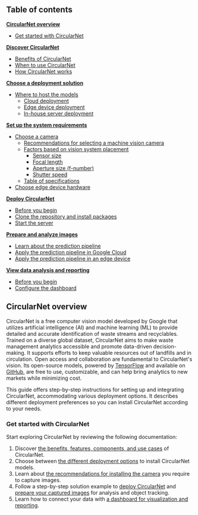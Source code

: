 ## Table of contents

**[CircularNet overview](#circularnet-overview)**

  * [Get started with CircularNet](#get-started-with-circularnet)

**[Discover CircularNet](/official/projects/waste_identification_ml/circularnet-docs/content/discover-cn/_index.md)**

* [Benefits of CircularNet](/official/projects/waste_identification_ml/circularnet-docs/content/discover-cn/benefits-of-cn.md)
* [When to use CircularNet](/official/projects/waste_identification_ml/circularnet-docs/content/discover-cn/when-to-use-cn.md)
* [How CircularNet works](/official/projects/waste_identification_ml/circularnet-docs/content/discover-cn/how-cn-works.md)

**[Choose a deployment solution](/official/projects/waste_identification_ml/circularnet-docs/content/solutions/_index.md)**

* [Where to host the models](/official/projects/waste_identification_ml/circularnet-docs/content/solutions/_index.md#where-to-host-the-models)
    * [Cloud deployment](/official/projects/waste_identification_ml/circularnet-docs/content/solutions/_index.md#cloud-deployment)
    * [Edge device deployment](/official/projects/waste_identification_ml/circularnet-docs/content/solutions/_index.md#edge-device-deployment)
    * [In-house server deployment](/official/projects/waste_identification_ml/circularnet-docs/content/solutions/_index.md#in-house-server-deployment)

**[Set up the system requirements](/official/projects/waste_identification_ml/circularnet-docs/content/system-req/_index.md)**

* [Choose a camera](/official/projects/waste_identification_ml/circularnet-docs/content/system-req/choose-camera/_index.md)
    * [Recommendations for selecting a machine vision camera](/official/projects/waste_identification_ml/circularnet-docs/content/system-req/choose-camera/camera-recommendations.md)
    * [Factors based on vision system placement](/official/projects/waste_identification_ml/circularnet-docs/content/system-req/choose-camera/factors.md)
        * [Sensor size](/official/projects/waste_identification_ml/circularnet-docs/content/system-req/choose-camera/factors.md#sensor-size)
        * [Focal length](/official/projects/waste_identification_ml/circularnet-docs/content/system-req/choose-camera/factors.md#focal-length)
        * [Aperture size (f-number)](/official/projects/waste_identification_ml/circularnet-docs/content/system-req/choose-camera/factors.md#aperture-size-f-number)
        * [Shutter speed](/official/projects/waste_identification_ml/circularnet-docs/content/system-req/choose-camera/factors.md#shutter-speed)
    * [Table of specifications](/official/projects/waste_identification_ml/circularnet-docs/content/system-req/choose-camera/table-of-specs.md)
* [Choose edge device hardware](/official/projects/waste_identification_ml/circularnet-docs/content/system-req/choose-edge-device.md)

**[Deploy CircularNet](/official/projects/waste_identification_ml/circularnet-docs/content/deploy-cn/_index.md)**

* [Before you begin](/official/projects/waste_identification_ml/circularnet-docs/content/deploy-cn/before-you-begin.md)
* [Clone the repository and install packages](/official/projects/waste_identification_ml/circularnet-docs/content/deploy-cn/clone-repo.md)
* [Start the server](/official/projects/waste_identification_ml/circularnet-docs/content/deploy-cn/start-server.md)

**[Prepare and analyze images](/official/projects/waste_identification_ml/circularnet-docs/content/analyze-data/_index.md)**

* [Learn about the prediction pipeline](/official/projects/waste_identification_ml/circularnet-docs/content/analyze-data/learn-about-pipeline.md)
* [Apply the prediction pipeline in Google Cloud](/official/projects/waste_identification_ml/circularnet-docs/content/analyze-data/prediction-pipeline-in-cloud.md)
* [Apply the prediction pipeline in an edge device](/official/projects/waste_identification_ml/circularnet-docs/content/analyze-data/prediction-pipeline-in-edge.md)

**[View data analysis and reporting](/official/projects/waste_identification_ml/circularnet-docs/content/view-data/_index.md)**

* [Before you begin](/official/projects/waste_identification_ml/circularnet-docs/content/view-data/before-you-begin.md)
* [Configure the dashboard](/official/projects/waste_identification_ml/circularnet-docs/content/view-data/configure-dashboard.md)

## CircularNet overview

CircularNet is a free computer vision model developed by Google that utilizes
artificial intelligence (AI) and machine learning (ML) to provide detailed and
accurate identification of waste streams and recyclables. Trained on a diverse
global dataset, CircularNet aims to make waste management analytics accessible
and promote data-driven decision-making. It supports efforts to keep valuable
resources out of landfills and in circulation. Open access and collaboration are
fundamental to CircularNet's vision. Its open-source models, powered by
[TensorFlow](https://www.tensorflow.org/) and available on
[GitHub](https://github.com/tensorflow/models/tree/master/official/projects/waste_identification_ml),
are free to use, customizable, and can help bring analytics to new markets while
minimizing cost.

This guide offers step-by-step instructions for setting up and integrating
CircularNet, accommodating various deployment options. It describes different
deployment preferences so you can install CircularNet according to your needs.

### Get started with CircularNet

Start exploring CircularNet by reviewing the following documentation:

1. Discover [the benefits, features, components, and use cases](/official/projects/waste_identification_ml/circularnet-docs/content/discover-cn/) of CircularNet.
1. Choose between [the different deployment options](/official/projects/waste_identification_ml/circularnet-docs/content/solutions/) to install CircularNet models.
1. Learn about [the recommendations for installing the camera](/official/projects/waste_identification_ml/circularnet-docs/content/system-req/choose-camera/) you require to capture images.
1. Follow a step-by-step solution example to [deploy CircularNet](/official/projects/waste_identification_ml/circularnet-docs/content/deploy-cn/) and [prepare your captured images](/official/projects/waste_identification_ml/circularnet-docs/content/analyze-data/) for analysis and object tracking.
1. Learn how to connect your data with [a dashboard for visualization and reporting](/official/projects/waste_identification_ml/circularnet-docs/content/view-data/).
